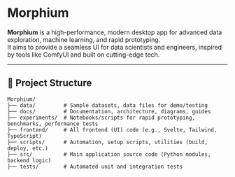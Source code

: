 # Morphium

**Morphium** is a high-performance, modern desktop app for advanced data exploration, machine learning, and rapid prototyping.  
It aims to provide a seamless UI for data scientists and engineers, inspired by tools like ComfyUI and built on cutting-edge tech.

---

## 🚀 Project Structure

```plaintext
Morphium/
├── data/         # Sample datasets, data files for demo/testing
├── docs/         # Documentation, architecture, diagrams, guides
├── experiments/  # Notebooks/scripts for rapid prototyping, benchmarks, performance tests
├── frontend/     # All frontend (UI) code (e.g., Svelte, Tailwind, TypeScript)
├── scripts/      # Automation, setup scripts, utilities (build, deploy, etc.)
├── src/          # Main application source code (Python modules, backend logic)
├── tests/        # Automated unit and integration tests